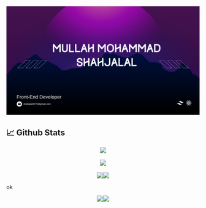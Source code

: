 <a href="https://www.linkedin.com/in/shahjalal2075/">
<img src="https://raw.githubusercontent.com/Shahjalal2075/Shahjalal2075/main/assets/shahjalal.png" />
</a>

## :chart_with_upwards_trend: Github Stats

<p align="center">
  <img width="full" src="http://github-profile-summary-cards.vercel.app/api/cards/profile-details?username=Shahjalal2075&theme=2077" />
</p>
<p align="center">
  <img width="full" src="https://github-readme-streak-stats.herokuapp.com?user=Shahjalal2075&theme=tokyonight&border_radius=16&date_format=M%20j%5B%2C%20Y%5D&card_width=500)](https://git.io/streak-stats" />
</p>

<div style="display: flex; justify-content: center;">
<div style="display: flex; justify-content: center;">
  <img src="https://github-profile-summary-cards.vercel.app/api/cards/most-commit-language?username=shahjalal2075&theme=2077" style="flex: 1;">
  <img src="http://github-profile-summary-cards.vercel.app/api/cards/stats?username=Shahjalal2075&theme=2077" style="flex: 1;">
</div>
</div>

ok

<div style="display: flex; justify-content: center;">
<div style="display: flex; justify-content: center;">
  <div style="flex: 1;width: 50%">
    <img width="full" src="https://github-profile-summary-cards.vercel.app/api/cards/most-commit-language?username=shahjalal2075&theme=2077">
  </div>
  <div style="flex: 1;width: 50%">
    <img width="full" src="http://github-profile-summary-cards.vercel.app/api/cards/stats?username=Shahjalal2075&theme=2077">
  </div>
</div>
</div>

